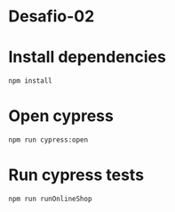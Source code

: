 # Desafio-02

# Install dependencies
  `npm install`
  
# Open cypress 
  `npm run cypress:open`

# Run cypress tests
  `npm run runOnlineShop`
